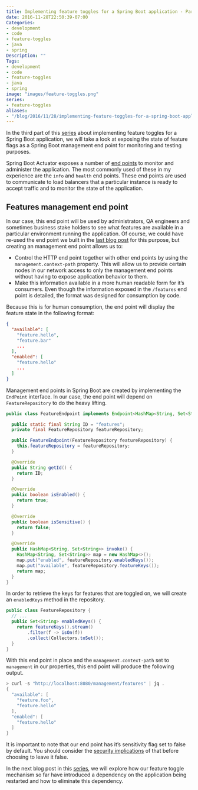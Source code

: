 ```yaml
---
title: Implementing feature toggles for a Spring Boot application - Part 3
date: 2016-11-28T22:50:39-07:00
Categories:
- development
- code
- feature-toggles
- java
- spring
Description: ""
Tags:
- development
- code
- feature-toggles
- java
- spring
image: "images/feature-toggles.png"
series:
- feature-toggles
aliases:
- "/blog/2016/11/28/implementing-feature-toggles-for-a-spring-boot-application---part-3/"
---
```

In the third part of this [series](/series/feature-toggles/) about implementing feature toggles for a Spring Boot application, we will take a look at exposing the state of feature flags as a Spring Boot management end point for monitoring and testing purposes.

<!--more-->

Spring Boot Actuator exposes a number of [end points](http://docs.spring.io/spring-boot/docs/current/reference/html/production-ready-endpoints.html) to monitor and administer the application. The most commonly used of these in my experience are the `info` and `health` end points. These end points are used to communicate to load balancers that a particular instance is ready to accept traffic and to monitor the state of the application.

## Features management end point

In our case, this end point will be used by administrators, QA engineers and sometimes business stake holders to see what features are available in a particular environment running the application. Of course, we could have re-used the end point we built in the [last blog post]() for this purpose, but creating an management end point allows us to:

*   Control the HTTP end point together with other end points by using the `management.context-path` property. This will allow us to provide certain nodes in our network access to only the management end points without having to expose application behavior to them.
*   Make this information available in a more human readable form for it’s consumers. Even though the information exposed in the `/features` end point is detailed, the format was designed for consumption by code.

Because this is for human consumption, the end point will display the feature state in the following format:

```json
{
  "available": [
    "feature.hello",
    "feature.bar"
    ...
  ],
  "enabled": [
    "feature.hello"
    ...
  ]
}
```

Management end points in Spring Boot are created by implementing the `EndPoint` interface. In our case, the end point will depend on `FeatureRepository` to do the heavy lifting.

```java
public class FeatureEndpoint implements Endpoint<HashMap<String, Set<String>>> {

  public static final String ID = "features";
  private final FeatureRepository featureRepository;

  public FeatureEndpoint(FeatureRepository featureRepository) {
    this.featureRepository = featureRepository;
  }

  @Override
  public String getId() {
    return ID;
  }

  @Override
  public boolean isEnabled() {
    return true;
  }

  @Override
  public boolean isSensitive() {
    return false;
  }

  @Override
  public HashMap<String, Set<String>> invoke() {
    HashMap<String, Set<String>> map = new HashMap<>();
    map.put("enabled", featureRepository.enabledKeys());
    map.put("available", featureRepository.featureKeys());
    return map;
  }
}
```

In order to retrieve the keys for features that are toggled on, we will create an `enabledKeys` method in the repository.

```java
public class FeatureRepository {
  // ...
  public Set<String> enabledKeys() {
    return featureKeys().stream()
        .filter(f -> isOn(f))
        .collect(Collectors.toSet());
  }
}
```

With this end point in place and the `management.context-path` set to `management` in our properties, this end point will produce the following output.

```java
> curl -s "http://localhost:8080/management/features" | jq .
{
  "available": [
    "feature.foo",
    "feature.hello"
  ],
  "enabled": [
    "feature.hello"
  ]
}
```
It is important to note that our end point has it’s sensitivity flag set to false by default. You should consider the [security implications](http://docs.spring.io/spring-boot/docs/current/reference/html/production-ready-endpoints.html#_security_with_healthindicators) of that before choosing to leave it false.

In the next blog post in this [series](/series/feature-toggles/), we will explore how our feature toggle mechanism so far have introduced a dependency on the application being restarted and how to eliminate this dependency.
